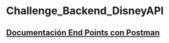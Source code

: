 # Challenge_Backend_DisneyAPI

<a href="https://www.postman.com/spacecraft-cosmonaut-48344637/workspace/disney-challenge-api/overview"><H2>Documentación End Points con Postman<H2></a>
